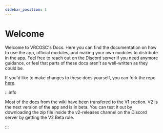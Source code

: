 ```yaml
---
sidebar_position: 1
---
```


# Welcome
Welcome to VRCOSC's Docs. Here you can find the documentation on how to use the app, official modules, and making your own modules to distribute in the app.
Feel free to reach out on the Discord server if you need anymore guidance, or feel that parts of these docs aren't as well-written as they could be.

If you'd like to make changes to these docs yourself, you can fork the repo [here](https://github.com/VolcanicArts/vrcosc.com).

:::info

Most of the docs from the wiki have been transfered to the V1 section. V2 is the next version of the app and is in beta. You can test it out by downloading the zip file inside the v2-releases channel on the Discord server by getting the V2 Beta role.

:::